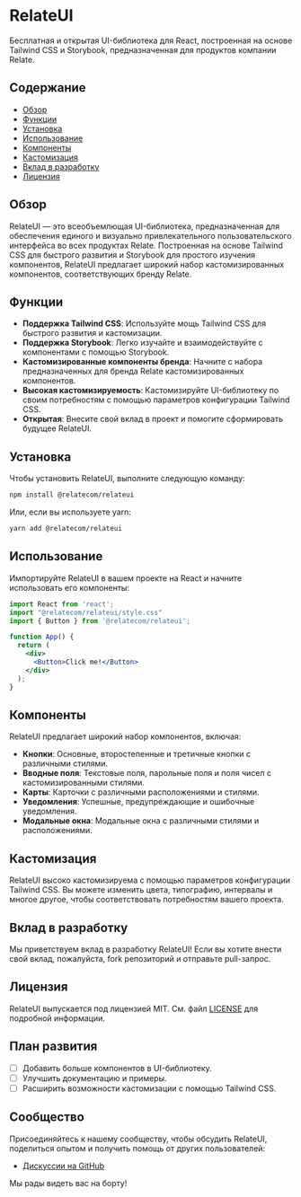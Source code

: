 # RelateUI

Бесплатная и открытая UI-библиотека для React, построенная на основе Tailwind CSS и Storybook, предназначенная для продуктов компании Relate.

## Содержание

- [Обзор](#обзор)
- [Функции](#функции)
- [Установка](#установка)
- [Использование](#использование)
- [Компоненты](#компоненты)
- [Кастомизация](#кастомизация)
- [Вклад в разработку](#вклад-в-разработку)
- [Лицензия](#лицензия)

## Обзор

RelateUI — это всеобъемлющая UI-библиотека, предназначенная для обеспечения единого и визуально привлекательного пользовательского интерфейса во всех продуктах Relate. Построенная на основе Tailwind CSS для быстрого развития и Storybook для простого изучения компонентов, RelateUI предлагает широкий набор кастомизированных компонентов, соответствующих бренду Relate.

## Функции

- **Поддержка Tailwind CSS**: Используйте мощь Tailwind CSS для быстрого развития и кастомизации.
- **Поддержка Storybook**: Легко изучайте и взаимодействуйте с компонентами с помощью Storybook.
- **Кастомизированные компоненты бренда**: Начните с набора предназначенных для бренда Relate кастомизированных компонентов.
- **Высокая кастомизируемость**: Кастомизируйте UI-библиотеку по своим потребностям с помощью параметров конфигурации Tailwind CSS.
- **Открытая**: Внесите свой вклад в проект и помогите сформировать будущее RelateUI.

## Установка

Чтобы установить RelateUI, выполните следующую команду:

```bash
npm install @relatecom/relateui
```

Или, если вы используете yarn:

```bash
yarn add @relatecom/relateui
```

## Использование

Импортируйте RelateUI в вашем проекте на React и начните использовать его компоненты:

```jsx
import React from 'react';
import "@relatecom/relateui/style.css"
import { Button } from '@relatecom/relateui';

function App() {
  return (
    <div>
      <Button>Click me!</Button>
    </div>
  );
}
```

## Компоненты

RelateUI предлагает широкий набор компонентов, включая:

- **Кнопки**: Основные, второстепенные и третичные кнопки с различными стилями.
- **Вводные поля**: Текстовые поля, парольные поля и поля чисел с кастомизированными стилями.
- **Карты**: Карточки с различными расположениями и стилями.
- **Уведомления**: Успешные, предупреждающие и ошибочные уведомления.
- **Модальные окна**: Модальные окна с различными стилями и расположениями.

## Кастомизация

RelateUI высоко кастомизируема с помощью параметров конфигурации Tailwind CSS. Вы можете изменить цвета, типографию, интервалы и многое другое, чтобы соответствовать потребностям вашего проекта.

## Вклад в разработку

Мы приветствуем вклад в разработку RelateUI! Если вы хотите внести свой вклад, пожалуйста, fork репозиторий и отправьте pull-запрос.

## Лицензия

RelateUI выпускается под лицензией MIT. См. файл [LICENSE](LICENSE) для подробной информации.

## План развития

- [ ] Добавить больше компонентов в UI-библиотеку.
- [ ] Улучшить документацию и примеры.
- [ ] Расширить возможности кастомизации с помощью Tailwind CSS.

## Сообщество

Присоединяйтесь к нашему сообществу, чтобы обсудить RelateUI, поделиться опытом и получить помощь от других пользователей:

- [Дискуссии на GitHub](https://github.com/relateui/relateui/discussions)

Мы рады видеть вас на борту!
